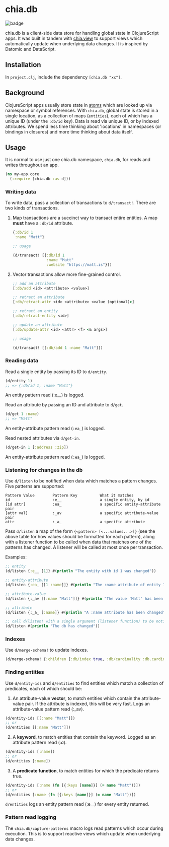 # chia.db

![badge](https://img.shields.io/clojars/v/chia.db.svg)

chia.db is a client-side data store for handling global state in ClojureScript apps. It was built in tandem with [chia.view](https://www.github.com/braintripping/chia.view) to support views which automatically update when underlying data changes. It is inspired by Datomic and DataScript.

## Installation

In `project.clj`, include the dependency `[chia.db "xx"]`.

## Background

ClojureScript apps usually store state in [atoms](https://www.chia.view.io/docs/explainers/atoms) which are looked up via namespace or symbol references. With `chia.db`, global state is stored in a single location, as a collection of maps (`entities`), each of which has a unique ID (under the `:db/id` key). Data is read via unique ID, or by indexed attributes. We spend less time thinking about 'locations' in namespaces (or bindings in closures) and more time thinking about data itself.

## Usage

It is normal to use just one chia.db namespace, `chia.db`, for reads and writes throughout an app.

```clj
(ns my-app.core
  (:require [chia.db :as d]))
```

### Writing data

To write data, pass a collection of transactions to `d/transact!`. There are two kinds of transactions.

1. Map transactions are a succinct way to transact entire entities. A map __must__ have a `:db/id` attribute.

    ```clj
    {:db/id 1 
     :name "Matt"}

    ;; usage

    (d/transact! [{:db/id 1 
                   :name "Matt"
                   :website "https://matt.is"}])
    ```

2. Vector transactions allow more fine-grained control.

    ```clj
    ;; add an attribute
    [:db/add <id> <attribute> <value>]

    ;; retract an attribute
    [:db/retract-attr <id> <attribute> <value (optional)>]

    ;; retract an entity
    [:db/retract-entity <id>]

    ;; update an attribute
    [:db/update-attr <id> <attr> <f> <& args>]

    ;; usage

    (d/transact! [[:db/add 1 :name "Matt"]])

    ```

### Reading data

Read a single entity by passing its ID to `d/entity`.

```clj
(d/entity 1)
;; => {:db/id 1, :name "Matt"}
```

An entity pattern read (:e__) is logged.

Read an attribute by passing an ID and attribute to `d/get`.

```clj
(d/get 1 :name)
;; => "Matt"
```

An entity-attribute pattern read (`:ea_`) is logged.

Read nested attributes via `d/get-in`.

```clj
(d/get-in 1 [:address :zip])
```

An entity-attribute pattern read (`:ea_`) is logged.

### Listening for changes in the db

Use `d/listen` to be notified when data which matches a pattern changes. Five patterns are supported:

    Pattern Value        Pattern Key          What it matches
    id                   :e__                 a single entity, by id
    [id attr]            :ea_                 a specific entity-attribute pair
    [attr val]           :_av                 a specific attribute-value pair
    attr                 :_a_                 a specific attribute
   
Pass `d/listen` a map of the form `{<pattern> [<...values...>]}` (see the above table for how values should be formatted for each pattern), along with a listener function to be called when data that matches one of the patterns has changed. A listener will be called at most once per transaction. 

Examples:

```clj
;; entity
(d/listen {:e__ [1]} #(println "The entity with id 1 was changed"))

;; entity-attribute
(d/listen {:ea_ [[1 :name]]} #(println "The :name attribute of entity 1 was changed"))

;; attribute-value
(d/listen {:_av [[:name "Matt"]]} #(println "The value 'Matt' has been removed or added to the :name attribute of an entity"))

;; attribute
(d/listen {:_a_ [:name]} #(println "A :name attribute has been changed"))

;; call d/listen! with a single argument (listener function) to be notified on all changes
(d/listen #(println "The db has changed"))
```

### Indexes

Use `d/merge-schema!` to update indexes.

```clj
(d/merge-schema! {:children {:db/index true, :db/cardinality :db.cardinality/many}})
```

### Finding entities

Use `d/entity-ids` and `d/entities` to find entities which match a collection of predicates, each of which should be:

1. An attribute-value **vector**, to match entities which contain the attribute-value pair. If the attribute is indexed, this will be very fast. Logs an attribute-value pattern read (:_av).

```clj
(d/entity-ids [[:name "Matt"]])
;; or
(d/entities [[:name "Matt"]])
```

2. A **keyword**, to match entities that contain the keyword. Logged as an attribute pattern read (:_a_).

```clj
(d/entity-ids [:name])
;; or
(d/entities [:name])
```

3. A **predicate function**, to match entities for which the predicate returns true.

```clj
(d/entity-ids [:name (fn [{:keys [name]}] (= name "Matt"))])
;; or
(d/entities [:name (fn [{:keys [name]}] (= name "Matt"))])
```

`d/entities` logs an entity pattern read (:e__) for every entity returned.

### Pattern read logging

The `chia.db/capture-patterns` macro logs read patterns which occur during execution. This is to support reactive views which update when underlying data changes.
